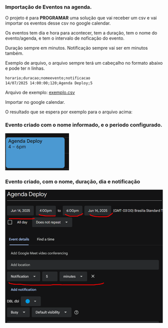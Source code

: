 ### Importação de Eventos na agenda.

O projeto é para **PROGRAMAR** uma solução que vai receber um csv e vai importar os eventos desse csv no google calendar.

Os eventos tem dia e hora para acontecer, tem a duração, tem o nome do evento/agenda, e tem o intervalo de noficação do evento.

Duração sempre em minutos.
Notificação sempre vai ser em minutos também.


Exemplo de arquivo, o arquivo sempre terá um cabeçalho no formato abaixo e pode ter n linhas.
```
horario;duracao;nomeevento;notificacao
14/07/2025 14:00:00;120;Agenda Deploy;5
```
Arquivo de exemplo: [exemplo.csv](exemplo.csv)

Importar no google calendar.

O resultado que se espera por exemplo para o arquivo acima:

### Evento criado com o nome informado, e o periodo configurado.

![exemplo-criado.png](exemplo-criado.png)

### Evento criado, com o nome, duração, dia e notificação

![evento criado.png](eventocriado.png)


